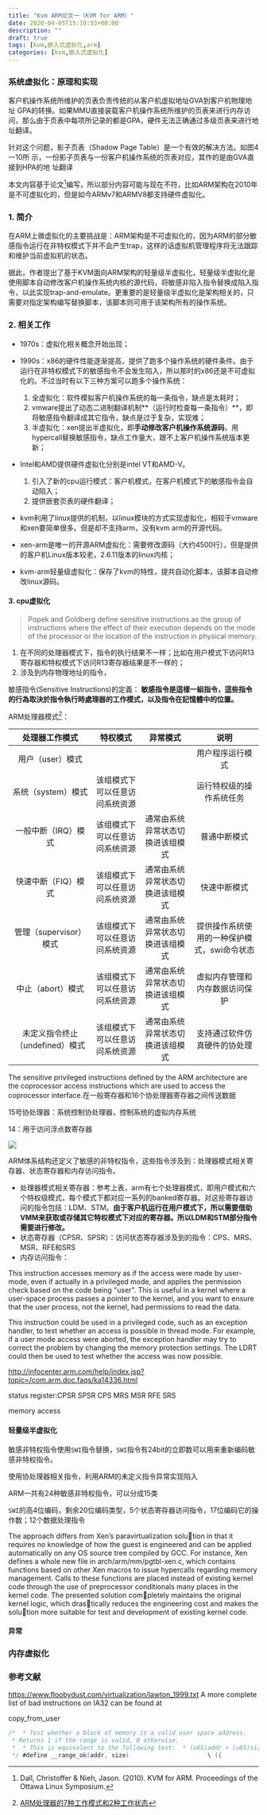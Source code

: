 ```yaml
---
title: "Kvm ARM论文一（KVM for ARM）"
date: 2020-04-05T15:10:53+08:00
description: ""
draft: true
tags: [kvm,嵌入式虚拟化,arm]
categories: [kvm,嵌入式虚拟化]
---
```


### 系统虚拟化：原理和实现

客户机操作系统所维护的页表负责传统的从客户机虚拟地址GVA到客户机物理地址 GPA的转换。如果MMU直接装载客户机操作系统所维护的页表来进行内存访问，那么由于页表中每项所记录的都是GPA，硬件无法正确通过多级页表来进行地址翻译。

针对这个问题，影子页表（Shadow Page Table）是一个有效的解决方法。如图4一10所 示，一份影子页表与一份客户机操作系统的页表对应，其作的是由GVA直接到HPA的地 址翻译





本文内容基于论文[^1]编写，所以部分内容可能与现在不符，比如ARM架构在2010年是不可虚拟化的，但是如今ARMv7和ARMV8都支持硬件虚拟化。

### 1. 简介

在ARM上做虚拟化的主要挑战是：ARM架构是不可虚拟化的，因为ARM的部分敏感指令运行在非特权模式下并不会产生trap，这样的话虚拟机管理程序将无法跟踪和维护当前虚拟机的状态。

据此，作者提出了基于KVM面向ARM架构的轻量级半虚拟化，轻量级半虚拟化是使用脚本自动修改客户机操作系统内核的源代码，将敏感非陷入指令替换成陷入指令，以此实现trap-and-emulate。更重要的是轻量级半虚拟化是架构相关的，只需要对指定架构编写替换脚本，该脚本则可用于该架构所有的操作系统。

### 2. 相关工作

* 1970s：虚拟化相关概念开始出现；

* 1990s：x86的硬件性能逐渐提高，提供了跑多个操作系统的硬件条件。由于运行在非特权模式下的敏感指令不会发生陷入，所以那时的x86还是不可虚拟化的。不过当时有以下三种方案可以跑多个操作系统：
  1. 全虚拟化：软件模拟客户机操作系统的每一条指令，缺点是太耗时；
  2. vmware提出了动态二进制翻译机制**（运行时检查每一条指令）**，即将敏感指令翻译成其它指令，缺点是过于复杂，实现难；
  3. 半虚拟化：xen提出半虚拟化，即**手动修改客户机操作系统源码**，用hypercall替换敏感指令，缺点工作量大，跟不上客户机操作系统版本更新；

* Intel和AMD提供硬件虚拟化分别是intel VT和AMD-V。
  1. 引入了新的cpu运行模式：客户机模式，在客户机模式下的敏感指令会自动陷入；
  2. 提供嵌套页表的硬件翻译；

* kvm利用了linux提供的机制，以linux模块的方式实现虚拟化，相较于vmware和xen要简单很多。但是却不支持arm，没有kvm arm的开源代码。

* xen-arm是唯一的开源ARM虚拟化：需要修改源码（大约4500行），但是提供的客户机Linux版本较老，2.6.11版本的linux内核；

* kvm-arm轻量级虚拟化：保存了kvm的特性，提共自动化脚本，该脚本自动修改linux源码。

#### 3. cpu虚拟化

>Popek and Goldberg define sensitive instructions as the group of instructions where the effect of their execution depends on the mode of the processor or the location of the instruction in physical memory.

1. 在不同的处理器模式下，指令的执行结果不一样；比如在用户模式下访问R13寄存器和特权模式下访问R13寄存器结果是不一样的；
2. 涉及到内存物理地址的指令，

敏感指令(Sensitive Instructions)的定義： **敏感指令是這樣一組指令，這些指令的行為取決於指令執行時處理器的工作模式，以及指令在記憶體中的位置。**

ARM处理器模式[^2]：

|       **处理器工作模式**        |          **特权模式**          |           **异常模式**           |                  **说明**                   |
| :-----------------------------: | :----------------------------: | :------------------------------: | :-----------------------------------------: |
|        用户（user）模式         |                                |                                  |              用户程序运行模式               |
|       系统（system）模式        | 该组模式下可以任意访问系统资源 |                                  |          运行特权级的操作系统任务           |
|       一般中断（IRQ）模式       | 该组模式下可以任意访问系统资源 | 通常由系统异常状态切换进该组模式 |                普通中断模式                 |
|       快速中断（FIQ）模式       | 该组模式下可以任意访问系统资源 | 通常由系统异常状态切换进该组模式 |                快速中断模式                 |
|     管理（supervisor）模式      | 该组模式下可以任意访问系统资源 | 通常由系统异常状态切换进该组模式 | 提供操作系统使用的一种保护模式，swi命令状态 |
|        中止（abort）模式        | 该组模式下可以任意访问系统资源 | 通常由系统异常状态切换进该组模式 |       虚拟内存管理和内存数据访问保护        |
| 未定义指令终止（undefined）模式 | 该组模式下可以任意访问系统资源 | 通常由系统异常状态切换进该组模式 |        支持通过软件仿真硬件的协处理         |

The sensitive privileged instructions defined by the ARM architecture are the coprocessor access instructions which are used to access the coprocessor interface.在一般寄存器和16个协处理器寄存器之间传送数据

15号协处理器：系统控制协处理器，控制系统的虚拟内存系统

14：用于访问浮点数寄存器

![](https://gitee.com/chengshuyi/scripts/raw/master/img/armasm_pge1464343210583.png)

 ARM体系结构还定义了敏感的非特权指令，这些指令涉及到：处理器模式相关寄存器、状态寄存器和内存访问指令。

* 处理器模式相关寄存器：参考上表，arm有七个处理器模式，即用户模式和六个特权级模式，每个模式下都对应一系列的banked寄存器。对这些寄存器访问的指令包括：LDM、STM。**由于客户机运行在用户模式下，所以需要借助VMM来获取或存储其它特权模式下对应的寄存器。所以LDM和STM部分指令需要进行修改。**
* 状态寄存器（CPSR、SPSR）：访问状态寄存器涉及到的指令：CPS、MRS、MSR、RFE和SRS
* 内存访问指令：

This instruction accesses memory as if the access were made by  user-mode,  even if actually in a privileged mode, and applies the  permission check  based on the code being "user". This is useful in a  kernel where a  user-space process passes a pointer to the kernel, and  you want to  ensure that the user process, not the kernel, had  permissions to read  the data.

This instruction could be used in a privileged code, such as an  exception handler, to test whether an access is possible in thread mode. For example, if a user mode access were aborted, the exception handler  may try to correct the problem by changing the memory protection  settings. The LDRT could then be used to test whether the access was now possible.

   http://infocenter.arm.com/help/index.jsp?topic=/com.arm.doc.faqs/ka14336.html

status register:CPSR SPSR     CPS MRS MSR RFE SRS

memory access

#### 轻量级半虚拟化

敏感非特权指令使用`SWI`指令替换，`SWI`指令有24bit的立即数可以用来重新编码敏感非特权指令。

使用协处理器相关指令，利用ARM的未定义指令异常实现陷入



ARM一共有24种敏感非特权指令，可以分成15类

`SWI`的高4位编码，剩余20位编码类型，5个状态寄存器访问指令，17位编码它的操作数；12个数据处理指令



The approach differs from Xen’s paravirtualization solution in that it requires no knowledge of how the guest is engineered and can be applied automatically on any OS source tree compiled by GCC. For instance, Xen defines a whole new file in arch/arm/mm/pgtbl-xen.c, which contains functions based on other Xen macros to issue hypercalls regarding memory management. Calls to these functions are placed instead of existing kernel code through the use of preprocessor conditionals many places in the kernel code. The presented solution completely maintains the original kernel logic, which drastically reduces the engineering cost and makes the solution more suitable for test and development of existing kernel code.

#### 异常

### 内存虚拟化

### 参考文献

[^1]:Dall, Christoffer & Nieh, Jason. (2010). KVM for ARM. Proceedings of the Ottawa Linux Symposium. 
[^2]: [ARM处理器的7种工作模式和2种工作状态](https://blog.csdn.net/ly930156123/article/details/79219303)





https://www.floobydust.com/virtualization/lawton_1999.txt A more complete list of bad instructions on IA32 can be found at





copy_from_user

```c
/*  * Test whether a block of memory is a valid user space address.
 * Returns 1 if the range is valid, 0 otherwise.
 *  * This is equivalent to the following test:  * (u65)addr + (u65)size <= current->addr_limit  *  * This needs 65-bit arithmetic.
 */ #define __range_ok(addr, size)						\ ({									\ 	unsigned long flag, roksum;					\ 	__chk_user_ptr(addr);						\ 	asm("adds %1, %1, %3; ccmp %1, %4, #2, cc; cset %0, ls"		\ 		: "=&r" (flag), "=&r" (roksum)				\ 		: "1" (addr), "Ir" (size),				\ 		  "r" (current_thread_info()->addr_limit)		\ 		: "cc");						\ 	flag;								\ })  #define access_ok(type, addr, size)	__range_ok(addr, size)
```


